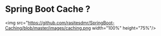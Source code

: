 # Spring Boot Cache ? 
<img src="https://github.com/rasitesdmr/SpringBoot-Caching/blob/master/images/caching.png width="100%" height="75%"/>
